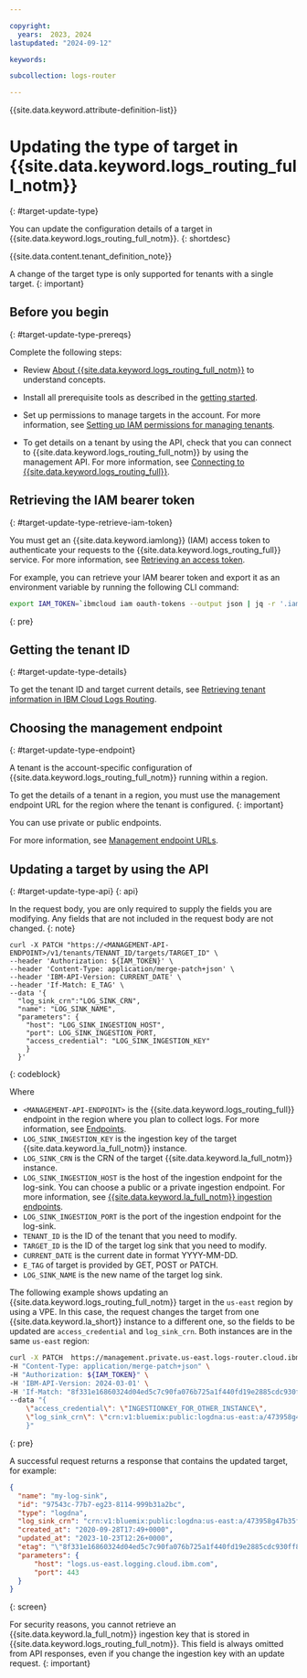 ```yaml
---

copyright:
  years:  2023, 2024
lastupdated: "2024-09-12"

keywords:

subcollection: logs-router

---
```


{{site.data.keyword.attribute-definition-list}}

# Updating the type of target in {{site.data.keyword.logs_routing_full_notm}}
{: #target-update-type}

You can update the configuration details of a target in {{site.data.keyword.logs_routing_full_notm}}.
{: shortdesc}

{{site.data.content.tenant_definition_note}}

A change of the target type is only supported for tenants with a single target.
{: important}

## Before you begin
{: #target-update-type-prereqs}

Complete the following steps:

- Review [About {{site.data.keyword.logs_routing_full_notm}}](/docs/logs-router?topic=logs-router-about) to understand concepts.

- Install all prerequisite tools as described in the [getting started](/docs/logs-router?topic=logs-router-getting-started&interface=ui#getting-started-before-you-begin).

- Set up permissions to manage targets in the account. For more information, see [Setting up IAM permissions for managing tenants](/docs/logs-router?topic=logs-router-iam&interface=ui).

- To get details on a tenant by using the API, check that you can connect to {{site.data.keyword.logs_routing_full_notm}} by using the management API. For more information, see [Connecting to {{site.data.keyword.logs_routing_full}}](/docs/logs-router?topic=logs-router-about#about_connecting).



## Retrieving the IAM bearer token
{: #target-update-type-retrieve-iam-token}


You must get an {{site.data.keyword.iamlong}} (IAM) access token to authenticate your requests to the {{site.data.keyword.logs_routing_full}} service. For more information, see [Retrieving an access token](/docs/logs-router?topic=logs-router-retrieve-access-token).

For example, you can retrieve your IAM bearer token and export it as an environment variable by running the following CLI command:

```sh
export IAM_TOKEN=`ibmcloud iam oauth-tokens --output json | jq -r '.iam_token'`
```
{: pre}



## Getting the tenant ID
{: #target-update-type-details}

To get the tenant ID and target current details, see [Retrieving tenant information in IBM Cloud Logs Routing](/docs/logs-router?topic=logs-router-tenant-get).


## Choosing the management endpoint
{: #target-update-type-endpoint}


A tenant is the account-specific configuration of {{site.data.keyword.logs_routing_full_notm}} running within a region.

To get the details of a tenant in a region, you must use the management endpoint URL for the region where the tenant is configured.
{: important}

You can use private or public endpoints.

For more information, see [Management endpoint URLs](/docs/logs-router?topic=logs-router-endpoints).

## Updating a target by using the API
{: #target-update-type-api}
{: api}

In the request body, you are only required to supply the fields you are modifying. Any fields that are not included in the request body are not changed.
{: note}

```shell
curl -X PATCH "https://<MANAGEMENT-API-ENDPOINT>/v1/tenants/TENANT_ID/targets/TARGET_ID" \
--header 'Authorization: ${IAM_TOKEN}' \
--header 'Content-Type: application/merge-patch+json' \
--header 'IBM-API-Version: CURRENT_DATE' \
--header 'If-Match: E_TAG' \
--data '{
  "log_sink_crn":"LOG_SINK_CRN",
  "name": "LOG_SINK_NAME",
  "parameters": {
    "host": "LOG_SINK_INGESTION_HOST",
    "port": LOG_SINK_INGESTION_PORT,
    "access_credential": "LOG_SINK_INGESTION_KEY"
    }
  }'
```
{: codeblock}

Where

- `<MANAGEMENT-API-ENDPOINT>` is the {{site.data.keyword.logs_routing_full}} endpoint in the region where you plan to collect logs. For more information, see [Endpoints](/docs/logs-router?topic=logs-router-endpoints).
- `LOG_SINK_INGESTION_KEY` is the ingestion key of the target {{site.data.keyword.la_full_notm}} instance.
- `LOG_SINK_CRN` is the CRN of the target {{site.data.keyword.la_full_notm}} instance.
- `LOG_SINK_INGESTION_HOST` is the host of the ingestion endpoint for the log-sink. You can choose a public or a private ingestion endpoint. For more information, see [{{site.data.keyword.la_full_notm}} ingestion endpoints](/docs/log-analysis?topic=log-analysis-endpoints#endpoints_ingestion_public).
- `LOG_SINK_INGESTION_PORT` is the port of the ingestion endpoint for the log-sink.
- `TENANT_ID` is the ID of the tenant that you need to modify.
- `TARGET_ID` is the ID of the target log sink that you need to modify.
- `CURRENT_DATE` is the current date in format YYYY-MM-DD.
- `E_TAG` of target is provided by GET, POST or PATCH.
- `LOG_SINK_NAME` is the new name of the target log sink.

The following example shows updating an {{site.data.keyword.logs_routing_full_notm}} target in the `us-east` region by using a VPE.
In this case, the request changes the target from one {{site.data.keyword.la_short}} instance to a different one, so the fields to be updated are `access_credential` and `log_sink_crn`.
Both instances are in the same `us-east` region:



```sh
curl -X PATCH  https://management.private.us-east.logs-router.cloud.ibm.com:443/v1/tenants/97543c-77b7-eg23-8114-999b31a2bc \
-H "Content-Type: application/merge-patch+json" \
-H "Authorization: ${IAM_TOKEN}" \
-H 'IBM-API-Version: 2024-03-01' \
-H 'If-Match: "8f331e16860324d04ed5c7c90fa076b725a1f440fd19e2885cdc930ff8366f2a"' \
--data "{
    \"access_credential\": \"INGESTIONKEY_FOR_OTHER_INSTANCE\",
    \"log_sink_crn\": \"crn:v1:bluemix:public:logdna:us-east:a/473958g47b35f95747:37a479b-23gc-b874-0f1f-d0f64a61a2bc::\"
    }"
```
{: pre}

A successful request returns a response that contains the updated target, for example:

```json
{
  "name": "my-log-sink",
  "id": "97543c-77b7-eg23-8114-999b31a2bc",
  "type": "logdna",
  "log_sink_crn": "crn:v1:bluemix:public:logdna:us-east:a/473958g47b35f95747:37a479b-23gc-b874-0f1f-d0f64a61a2bc::",
  "created_at": "2020-09-28T17:49+0000",
  "updated_at": "2023-10-23T12:26+0000",
  "etag": "\"8f331e16860324d04ed5c7c90fa076b725a1f440fd19e2885cdc930ff8366f2a\"",
  "parameters": {
      "host": "logs.us-east.logging.cloud.ibm.com",
      "port": 443
  }
}
```
{: screen}

For security reasons, you cannot retrieve an {{site.data.keyword.la_full_notm}} ingestion key that is stored in {{site.data.keyword.logs_routing_full_notm}}. This field is always omitted from API responses, even if you change the ingestion key with an update request.
{: important}
